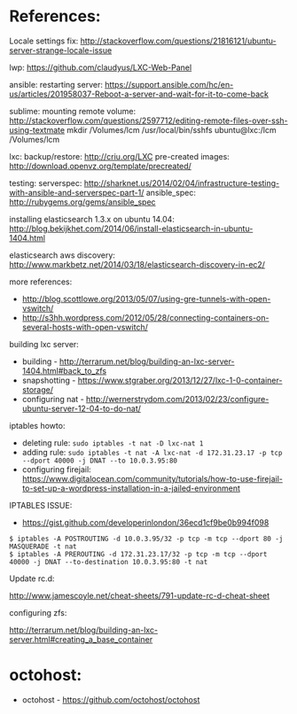 References:
===========
Locale settings fix: http://stackoverflow.com/questions/21816121/ubuntu-server-strange-locale-issue

lwp: https://github.com/claudyus/LXC-Web-Panel

ansible:
  restarting server: https://support.ansible.com/hc/en-us/articles/201958037-Reboot-a-server-and-wait-for-it-to-come-back

sublime:
  mounting remote volume: http://stackoverflow.com/questions/2597712/editing-remote-files-over-ssh-using-textmate
  mkdir /Volumes/lcm
  /usr/local/bin/sshfs ubuntu@lxc:/lcm /Volumes/lcm

lxc:
  backup/restore: http://criu.org/LXC
  pre-created images: http://download.openvz.org/template/precreated/

testing:
  serverspec: http://sharknet.us/2014/02/04/infrastructure-testing-with-ansible-and-serverspec-part-1/
  ansible_spec: http://rubygems.org/gems/ansible_spec


installing elasticsearch 1.3.x on ubuntu 14.04:
  http://blog.bekijkhet.com/2014/06/install-elasticsearch-in-ubuntu-1404.html

elasticsearch aws discovery:
  http://www.markbetz.net/2014/03/18/elasticsearch-discovery-in-ec2/


more references:

- http://blog.scottlowe.org/2013/05/07/using-gre-tunnels-with-open-vswitch/
- http://s3hh.wordpress.com/2012/05/28/connecting-containers-on-several-hosts-with-open-vswitch/


building lxc server:

- building - http://terrarum.net/blog/building-an-lxc-server-1404.html#back_to_zfs
- snapshotting - https://www.stgraber.org/2013/12/27/lxc-1-0-container-storage/
- configuring nat - http://wernerstrydom.com/2013/02/23/configure-ubuntu-server-12-04-to-do-nat/


iptables howto:

- deleting rule: `sudo iptables -t nat -D lxc-nat 1`
- adding rule: `sudo iptables -t nat -A lxc-nat -d 172.31.23.17 -p tcp --dport 40000 -j DNAT --to 10.0.3.95:80`
- configuring firejail: https://www.digitalocean.com/community/tutorials/how-to-use-firejail-to-set-up-a-wordpress-installation-in-a-jailed-environment

IPTABLES ISSUE:

- https://gist.github.com/developerinlondon/36ecd1cf9be0b994f098

```console
$ iptables -A POSTROUTING -d 10.0.3.95/32 -p tcp -m tcp --dport 80 -j MASQUERADE -t nat
$ iptables -A PREROUTING -d 172.31.23.17/32 -p tcp -m tcp --dport 40000 -j DNAT --to-destination 10.0.3.95:80 -t nat
```

Update rc.d:

http://www.jamescoyle.net/cheat-sheets/791-update-rc-d-cheat-sheet

configuring zfs:

http://terrarum.net/blog/building-an-lxc-server.html#creating_a_base_container

octohost:
===========
- octohost - https://github.com/octohost/octohost
